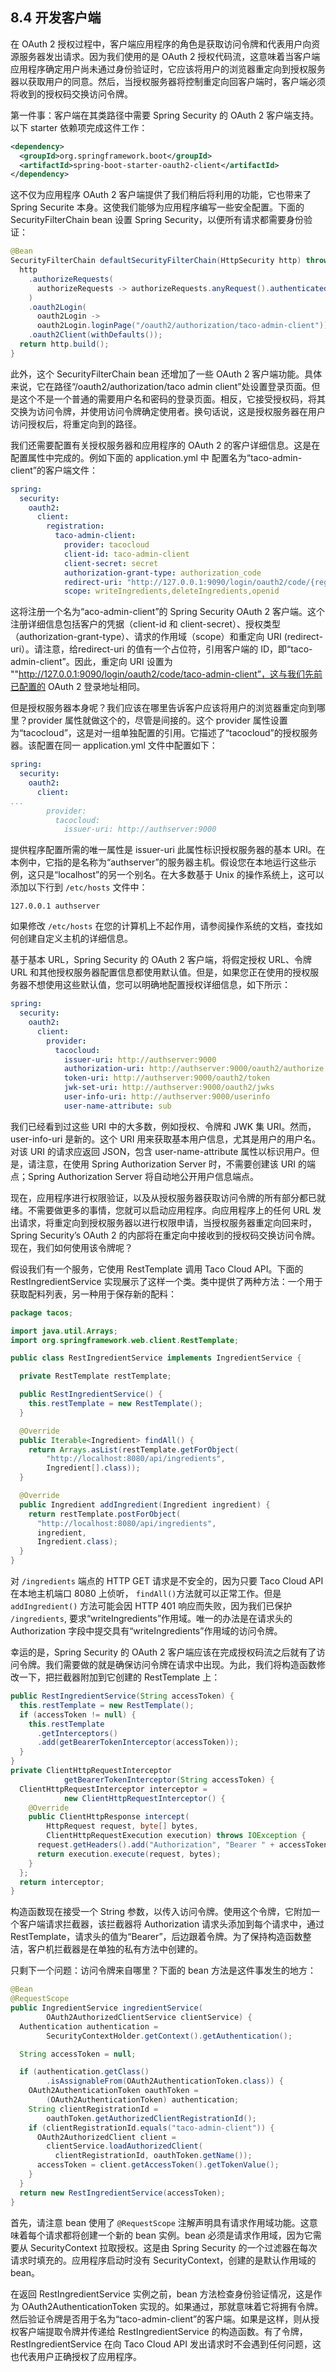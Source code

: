 ## 8.4 开发客户端

在 OAuth 2 授权过程中，客户端应用程序的角色是获取访问令牌和代表用户向资源服务器发出请求。因为我们使用的是 OAuth 2 授权代码流，这意味着当客户端应用程序确定用户尚未通过身份验证时，它应该将用户的浏览器重定向到授权服务器以获取用户的同意。然后，当授权服务器将控制重定向回客户端时，客户端必须将收到的授权码交换访问令牌。

第一件事：客户端在其类路径中需要 Spring Security 的 OAuth 2 客户端支持。以下 starter 依赖项完成这件工作：

```xml
<dependency>
  <groupId>org.springframework.boot</groupId>
  <artifactId>spring-boot-starter-oauth2-client</artifactId>
</dependency>
```

这不仅为应用程序 OAuth 2 客户端提供了我们稍后将利用的功能，它也带来了 Spring Securite 本身。这使我们能够为应用程序编写一些安全配置。下面的 SecurityFilterChain  bean 设置 Spring Security，以便所有请求都需要身份验证：

```java
@Bean
SecurityFilterChain defaultSecurityFilterChain(HttpSecurity http) throws Exception {
  http
    .authorizeRequests(
      authorizeRequests -> authorizeRequests.anyRequest().authenticated()
    )
    .oauth2Login(
      oauth2Login ->
      oauth2Login.loginPage("/oauth2/authorization/taco-admin-client"))
    .oauth2Client(withDefaults());
  return http.build();
}
```

此外，这个 SecurityFilterChain bean 还增加了一些 OAuth 2 客户端功能。具体来说，它在路径“/oauth2/authorization/taco admin client”处设置登录页面。但是这个不是一个普通的需要用户名和密码的登录页面。相反，它接受授权码，将其交换为访问令牌，并使用访问令牌确定使用者。换句话说，这是授权服务器在用户访问授权后，将重定向到的路径。

我们还需要配置有关授权服务器和应用程序的 OAuth 2 的客户详细信息。这是在配置属性中完成的。例如下面的 application.yml 中
配置名为“taco-admin-client”的客户端文件：

```yaml
spring:
  security:
    oauth2:
      client:
        registration:
          taco-admin-client:
            provider: tacocloud
            client-id: taco-admin-client
            client-secret: secret
            authorization-grant-type: authorization_code
            redirect-uri: "http://127.0.0.1:9090/login/oauth2/code/{registrationId}"
            scope: writeIngredients,deleteIngredients,openid
```

这将注册一个名为“aco-admin-client”的 Spring Security OAuth 2 客户端。这个注册详细信息包括客户的凭据（client-id 和 client-secret）、授权类型（authorization-grant-type）、请求的作用域（scope）和重定向 URI (redirect-uri）。请注意，给redirect-uri 的值有一个占位符，引用客户端的 ID，即“taco-admin-client”。因此，重定向 URI 设置为 ""http://127.0.0.1:9090/login/oauth2/code/taco-admin-client”，这与我们先前已配置的 OAuth 2 登录地址相同。

但是授权服务器本身呢？我们应该在哪里告诉客户应该将用户的浏览器重定向到哪里？provider 属性就做这个的，尽管是间接的。这个
provider 属性设置为“tacocloud”，这是对一组单独配置的引用。它描述了“tacocloud”的授权服务器。该配置在同一 application.yml 文件中配置如下：

```yaml
spring:
  security:
    oauth2:
      client:
...
        provider:
          tacocloud:
            issuer-uri: http://authserver:9000
```

提供程序配置所需的唯一属性是 issuer-uri 此属性标识授权服务器的基本 URI。在本例中，它指的是名称为“authserver”的服务器主机。假设您在本地运行这些示例，这只是“localhost”的另一个别名。在大多数基于 Unix 的操作系统上，这可以添加以下行到 `/etc/hosts` 文件中：

```text
127.0.0.1 authserver
```

如果修改 `/etc/hosts` 在您的计算机上不起作用，请参阅操作系统的文档，查找如何创建自定义主机的详细信息。

基于基本 URL，Spring Security 的 OAuth 2 客户端，将假定授权 URL、令牌 URL 和其他授权服务器配置信息都使用默认值。但是，如果您正在使用的授权服务器不想使用这些默认值，您可以明确地配置授权详细信息，如下所示：

```yaml
spring:
  security:
    oauth2:
      client:
        provider:
          tacocloud:
            issuer-uri: http://authserver:9000
            authorization-uri: http://authserver:9000/oauth2/authorize
            token-uri: http://authserver:9000/oauth2/token
            jwk-set-uri: http://authserver:9000/oauth2/jwks
            user-info-uri: http://authserver:9000/userinfo
            user-name-attribute: sub
```

我们已经看到过这些 URI 中的大多数，例如授权、令牌和 JWK 集 URI。然而，user-info-uri 是新的。这个 URI 用来获取基本用户信息，尤其是用户的用户名。对该 URI 的请求应返回 JSON，包含 user-name-attribute 属性以标识用户。但是，请注意，在使用 Spring Authorization Server 时，不需要创建该 URI 的端点；Spring Authorization Server 将自动地公开用户信息端点。

现在，应用程序进行权限验证，以及从授权服务器获取访问令牌的所有部分都已就绪。不需要做更多的事情，您就可以启动应用程序。向应用程序上的任何 URL 发出请求，将重定向到授权服务器以进行权限申请，当授权服务器重定向回来时，Spring Security’s OAuth 2 的内部将在重定向中接收到的授权码交换访问令牌。现在，我们如何使用该令牌呢？

假设我们有一个服务，它使用 RestTemplate 调用 Taco Cloud API。下面的 RestIngredientService 实现展示了这样一个类。类中提供了两种方法：一个用于获取配料列表，另一种用于保存新的配料：

```java
package tacos;

import java.util.Arrays;
import org.springframework.web.client.RestTemplate;

public class RestIngredientService implements IngredientService {

  private RestTemplate restTemplate;

  public RestIngredientService() {
    this.restTemplate = new RestTemplate();
  }

  @Override
  public Iterable<Ingredient> findAll() {
    return Arrays.asList(restTemplate.getForObject(
        "http://localhost:8080/api/ingredients",
        Ingredient[].class));
  }

  @Override
  public Ingredient addIngredient(Ingredient ingredient) {
    return restTemplate.postForObject(
      "http://localhost:8080/api/ingredients",
      ingredient,
      Ingredient.class);
  }
}
```

对 `/ingredients` 端点的 HTTP GET 请求是不安全的，因为只要 Taco Cloud API 在本地主机端口 8080 上侦听， `findAll()`方法就可以正常工作。但是 `addIngredient()` 方法可能会因 HTTP 401 响应而失败，因为我们已保护 `/ingredients`, 要求“writeIngredients”作用域。唯一的办法是在请求头的 Authorization 字段中提交具有“writeIngredients”作用域的访问令牌。

幸运的是，Spring Security 的 OAuth 2 客户端应该在完成授权码流之后就有了访问令牌。我们需要做的就是确保访问令牌在请求中出现。为此，我们将构造函数修改一下，把拦截器附加到它创建的 RestTemplate 上：

```java
public RestIngredientService(String accessToken) {
  this.restTemplate = new RestTemplate();
  if (accessToken != null) {
    this.restTemplate
      .getInterceptors()
      .add(getBearerTokenInterceptor(accessToken));
  }
}
private ClientHttpRequestInterceptor
            getBearerTokenInterceptor(String accessToken) {
  ClientHttpRequestInterceptor interceptor =
            new ClientHttpRequestInterceptor() {
    @Override
    public ClientHttpResponse intercept(
        HttpRequest request, byte[] bytes,
        ClientHttpRequestExecution execution) throws IOException {
      request.getHeaders().add("Authorization", "Bearer " + accessToken);
      return execution.execute(request, bytes);
    }
  };
  return interceptor;
}
```

构造函数现在接受一个 String 参数，以传入访问令牌。使用这个令牌，它附加一个客户端请求拦截器，该拦截器将 Authorization 请求头添加到每个请求中，通过 RestTemplate，请求头的值为“Bearer”，后边跟着令牌。为了保持构造函数整洁，客户机拦截器是在单独的私有方法中创建的。

只剩下一个问题：访问令牌来自哪里？下面的 bean 方法是这件事发生的地方：

```java
@Bean
@RequestScope
public IngredientService ingredientService(
        OAuth2AuthorizedClientService clientService) {
  Authentication authentication =
        SecurityContextHolder.getContext().getAuthentication();

  String accessToken = null;

  if (authentication.getClass()
        .isAssignableFrom(OAuth2AuthenticationToken.class)) {
    OAuth2AuthenticationToken oauthToken =
        (OAuth2AuthenticationToken) authentication;
    String clientRegistrationId =
        oauthToken.getAuthorizedClientRegistrationId();
    if (clientRegistrationId.equals("taco-admin-client")) {
      OAuth2AuthorizedClient client =
        clientService.loadAuthorizedClient(
          clientRegistrationId, oauthToken.getName());
      accessToken = client.getAccessToken().getTokenValue();
    }
  }
  return new RestIngredientService(accessToken);
}
```

首先，请注意 bean 使用了 `@RequestScope` 注解声明具有请求作用域功能。这意味着每个请求都将创建一个新的 bean 实例。bean 必须是请求作用域，因为它需要从 SecurityContext 拉取授权。这是由 Spring Security 的一个过滤器在每次请求时填充的。应用程序启动时没有 SecurityContext，创建的是默认作用域的 bean。

在返回 RestIngredientService 实例之前，bean 方法检查身份验证情况，这是作为 OAuth2AuthenticationToken 实现的。如果通过，那就意味着它将拥有令牌。然后验证令牌是否用于名为“taco-admin-client”的客户端。如果是这样，则从授权客户端提取令牌并传递给 RestIngredientService 的构造函数。有了令牌，RestIngredientService 在向 Taco Cloud API 发出请求时不会遇到任何问题，这也代表用户正确授权了应用程序。
